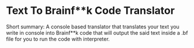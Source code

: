# Text To Brainf**k Code Translator

Short summary: A console based translator that translates your text you write in console into Brainf**k code that will output the said text inside a .bf file for you to run the code with interpreter.
